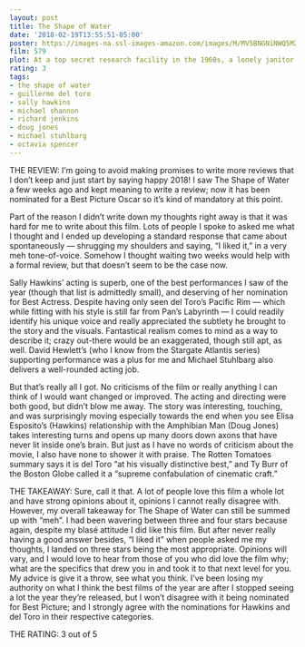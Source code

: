 ```yaml
---
layout: post
title: The Shape of Water
date: '2018-02-19T13:55:51-05:00'
poster: https://images-na.ssl-images-amazon.com/images/M/MV5BNGNiNWQ5M2MtNGI0OC00MDA2LWI5NzEtMmZiYjVjMDEyOWYzXkEyXkFqcGdeQXVyMjM4NTM5NDY@._V1_SY1000_CR0,0,674,1000_AL_.jpg
film: 579
plot: At a top secret research facility in the 1960s, a lonely janitor forms a unique relationship with an amphibious creature that is being held in captivity.
rating: 3
tags:
- the shape of water
- guillermo del toro
- sally hawkins
- michael shannon
- richard jenkins
- doug jones
- michael stuhlbarg
- octavia spencer
---
```

THE REVIEW: I’m going to avoid making promises to write more reviews that I don’t keep and just start by saying happy 2018! I saw The Shape of Water a few weeks ago and kept meaning to write a review; now it has been nominated for a Best Picture Oscar so it’s kind of mandatory at this point.

Part of the reason I didn’t write down my thoughts right away is that it was hard for me to write about this film. Lots of people I spoke to asked me what I thought and I ended up developing a standard response that came about spontaneously — shrugging my shoulders and saying, “I liked it,” in a very meh tone-of-voice. Somehow I thought waiting two weeks would help with a formal review, but that doesn’t seem to be the case now.

Sally Hawkins’ acting is superb, one of the best performances I saw of the year (though that list is admittedly small), and deserving of her nomination for Best Actress. Despite having only seen del Toro’s Pacific Rim — which while fitting with his style is still far from Pan’s Labyrinth — I could readily identify his unique voice and really appreciated the subtlety he brought to the story and the visuals. Fantastical realism comes to mind as a way to describe it; crazy out-there would be an exaggerated, though still apt, as well. David Hewlett’s (who I know from the Stargate Atlantis series) supporting performance was a plus for me and Michael Stuhlbarg also delivers a well-rounded acting job.

But that’s really all I got. No criticisms of the film or really anything I can think of I would want changed or improved. The acting and directing were both good, but didn’t blow me away. The story was interesting, touching, and was surprisingly moving especially towards the end when you see Elisa Esposito’s (Hawkins) relationship with the Amphibian Man (Doug Jones) takes interesting turns and opens up many doors down axons that have never lit inside one’s brain. But just as I have no words of criticism about the movie, I also have none to shower it with praise. The Rotten Tomatoes summary says it is del Toro “at his visually distinctive best,” and Ty Burr of the Boston Globe called it a “supreme confabulation of cinematic craft.”

THE TAKEAWAY: Sure, call it that. A lot of people love this film a whole lot and have strong opinions about it, opinions I cannot really disagree with. However, my overall takeaway for The Shape of Water can still be summed up with “meh”. I had been wavering between three and four stars because again, despite my blasé attitude I did like this film. But after never really having a good answer besides, “I liked it” when people asked me my thoughts, I landed on three stars being the most appropriate. Opinions will vary, and I would love to hear from those of you who did love the film why; what are the specifics that drew you in and took it to that next level for you. My advice is give it a throw, see what you think. I’ve been losing my authority on what I think the best films of the year are after I stopped seeing a lot the year they’re released, but I won’t disagree with it being nominated for Best Picture; and I strongly agree with the nominations for Hawkins and del Toro in their respective categories.

THE RATING: 3 out of 5
